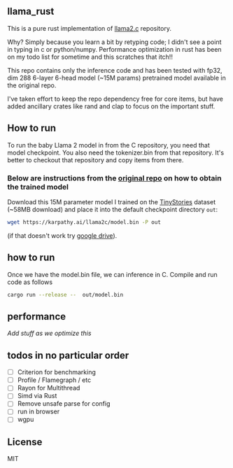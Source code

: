 
## llama_rust
This is a pure rust implementation of [llama2.c](https://github.com/karpathy/llama2.c) repository.

Why? Simply because you learn a bit by retyping code; I didn't see a point in typing in c or python/numpy. Performance optimization in rust has been on my todo list for sometime and this scratches that itch!!

This repo contains only the inference code and has been tested with fp32, dim 288 6-layer 6-head model (~15M params) pretrained model available in the original repo.

I've taken effort to keep the repo dependency free for core items, but have added ancillary crates like rand and clap to focus on the important stuff.

## How to run
To run the baby Llama 2 model in from the C repository, you need that model checkpoint. You also need the tokenizer.bin from that repository. It's better to checkout that repository and copy items from there.

### Below are instructions from the [original repo](https://github.com/karpathy/llama2.c) on how to obtain the trained model

Download this 15M parameter model I trained on the [TinyStories](https://huggingface.co/datasets/roneneldan/TinyStories) dataset (~58MB download) and place it into the default checkpoint directory `out`:

```bash
wget https://karpathy.ai/llama2c/model.bin -P out
```

(if that doesn't work try [google drive](https://drive.google.com/file/d/1aTimLdx3JktDXxcHySNrZJOOk8Vb1qBR/view?usp=share_link)).

## how to run



Once we have the model.bin file, we can inference in C. Compile and run code as follows

```bash
cargo run --release --  out/model.bin
```

## performance

*Add stuff as we optimize this*

## todos in no particular order

- [ ] Criterion for benchmarking
- [ ] Profile / Flamegraph / etc
- [ ] Rayon for Multithread
- [ ] Simd via Rust
- [ ] Remove unsafe parse for config
- [ ] run in browser
- [ ] wgpu

## License

MIT
